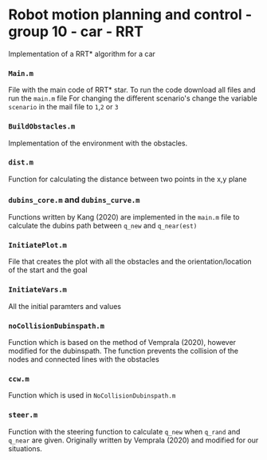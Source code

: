 # Robot motion planning and control - group 10 - car - RRT 
Implementation of a RRT* algorithm for a car

### `Main.m` 
File with the main code of RRT* star. To run the code download all files and run the `main.m` file 
For changing the different scenario's change the variable `scenario` in the mail file to `1`,`2` or `3`

### `BuildObstacles.m`
Implementation of the environment with the obstacles. 

### `dist.m`
Function for calculating the distance between two points in the x,y plane

### `dubins_core.m` and `dubins_curve.m`
Functions written by Kang (2020) are implemented in the `main.m` file to calculate the 
dubins path between `q_new` and `q_near(est)`

### `InitiatePlot.m`
File that creates the plot with all the obstacles and the orientation/location of the start and the goal

###  `InitiateVars.m`
All the initial paramters and values

### `noCollisionDubinspath.m`
Function which is based on the method of Vemprala (2020), however modified for the dubinspath.
The function prevents the collision of the nodes and connected lines with the obstacles 

### `ccw.m`
Function which is used in `NoCollisionDubinspath.m`

### `steer.m`
Function with the steering function to calculate `q_new` when `q_rand` and `q_near` are given.
Originally written by Vemprala (2020) and modified for our situations.
